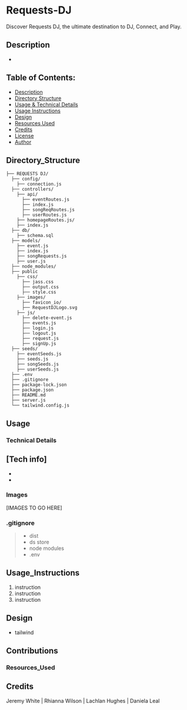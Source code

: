 # Requests-DJ
Discover Requests DJ, the ultimate destination to DJ, Connect, and Play.

## Description
- 

## Table of Contents:
- [Description](#Description)
- [Directory Structure](#Directory_Structure)
- [Usage & Technical Details](#Usage)
- [Usage Instructions](#Usage_Instructions)
- [Design](#Design)
- [Resources Used](#Resources_Used)
- [Credits](#Credits)
- [License](#License)
- [Author](#Author)

## Directory_Structure
```  
├── REQUESTS DJ/
  ├── config/ 
    ├── connection.js 
  ├── controllers/  
    ├── api/
      ├── eventRoutes.js  
      ├── index.js
      ├── songReqRoutes.js
      ├── userRoutes.js
    ├── homepageRoutes.js/
    ├── index.js 
  ├── db/
    ├── schema.sql     
  ├── models/                   
    ├── event.js  
    ├── index.js        
    ├── songRequests.js  
    ├── user.js 
  ├── node_modules/
  ├── public
    ├── css/ 
      ├── jass.css        
      ├── output.css  
      ├── style.css 
    ├── images/
      ├── favicon_io/
      ├── RequestDJLogo.svg
    ├── js/
      ├── delete-event.js
      ├── events.js
      ├── login.js
      ├── logout.js
      ├── request.js
      ├── signUp.js
  ├── seeds/
    ├── eventSeeds.js
    ├── seeds.js
    ├── songSeeds.js
    ├── userSeeds.js
  ├── .env           
  ├── .gitignore             
  ├── package-lock.json
  ├── package.json
  ├── README.md
  ├── server.js
  └── tailwind.config.js         
```

## Usage 
### Technical Details
[Tech info]
-
-
-

### Images
[IMAGES TO GO HERE]

### .gitignore 
> - dist
> - ds store
> - node modules
> - .env

## Usage_Instructions
1. instruction
2. instruction
3. instruction 

## Design 
- tailwind

## Contributions
### Resources_Used

## Credits
Jeremy White | Rhianna Wilson | Lachlan Hughes | Daniela Leal
